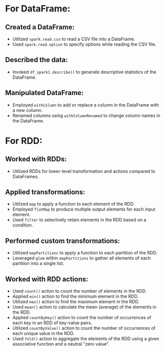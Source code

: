 <!DOCTYPE html>
<html lang="en">
<head>
  <meta charset="UTF-8">
  <meta name="viewport" content="width=device-width, initial-scale=1.0">
 
</head>
<body>
  <h1>For DataFrame:</h1>
  <h2>Created a DataFrame:</h2>
  <ul>
    <li>Utilized <code>spark.read.csv</code> to read a CSV file into a DataFrame.</li>
    <li>Used <code>spark.read.option</code> to specify options while reading the CSV file.</li>
  </ul>
  <h2>Described the data:</h2>
  <ul>
    <li>Invoked <code>df_spark1.describe()</code> to generate descriptive statistics of the DataFrame.</li>
  </ul>
  <h2>Manipulated DataFrame:</h2>
  <ul>
    <li>Employed <code>withColumn</code> to add or replace a column in the DataFrame with a new column.</li>
    <li>Renamed columns using <code>withColumnRenamed</code> to change column names in the DataFrame.</li>
  </ul>

  <h1>For RDD:</h1>
  <h2>Worked with RDDs:</h2>
  <ul>
    <li>Utilized RDDs for lower-level transformation and actions compared to DataFrames.</li>
  </ul>
  <h2>Applied transformations:</h2>
  <ul>
    <li>Utilized <code>map</code> to apply a function to each element of the RDD.</li>
    <li>Employed <code>flatMap</code> to produce multiple output elements for each input element.</li>
    <li>Used <code>filter</code> to selectively retain elements in the RDD based on a condition.</li>
  </ul>
  <h2>Performed custom transformations:</h2>
  <ul>
    <li>Utilized <code>mapPartitions</code> to apply a function to each partition of the RDD.</li>
    <li>Leveraged <code>glom</code> within <code>mapPartitions</code> to gather all elements of each partition into a single list.</li>
  </ul>
  <h2>Worked with RDD actions:</h2>
  <ul>
    <li>Used <code>count()</code> action to count the number of elements in the RDD.</li>
    <li>Applied <code>min()</code> action to find the minimum element in the RDD.</li>
    <li>Utilized <code>max()</code> action to find the maximum element in the RDD.</li>
    <li>Used <code>mean()</code> action to calculate the mean (average) of the elements in the RDD.</li>
    <li>Applied <code>countByKey()</code> action to count the number of occurrences of each key in an RDD of key-value pairs.</li>
    <li>Utilized <code>countByValue()</code> action to count the number of occurrences of each unique value in the RDD.</li>
    <li>Used <code>fold()</code> action to aggregate the elements of the RDD using a given associative function and a neutral "zero value".</li>
  </ul>
</body>
</html>

